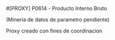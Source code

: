 #[PROXY] P0614 - Producto Interno Bruto

(Mineria de datos de parametro pendiente)

Proxy creado con fines de coordinacion